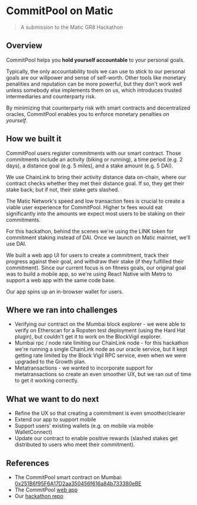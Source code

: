 # CommitPool on Matic

> A submission to the Matic GR8 Hackathon

## Overview

CommitPool helps you **hold yourself accountable** to your personal goals.

Typically, the only accountability tools we can use to stick to our personal goals are our willpower and sense of self-worth. Other tools like monetary penalities and reputation can be more powerful, but they don't work well unless somebody else implements them on us, which introduces trusted intermediaries and counterparty risk.

By minimizing that counterparty risk with smart contracts and decentralized oracles, CommitPool enables you to enforce monetary penalties _on yourself_.

## How we built it

CommitPool users register commitments with our smart contract. Those commitments include an activity (biking or running), a time period (e.g. 2 days), a distance goal (e.g. 5 miles), and a stake amount (e.g. 5 DAI).

We use ChainLink to bring their activity distance data on-chain, where our contract checks whether they met their distance goal. If so, they get their stake back; but if not, their stake gets slashed.

The Matic Network's speed and low transaction fees is crucial to create a viable user experience for CommitPool. Higher tx fees would eat significantly into the amounts we expect most users to be staking on their commitments.

For this hackathon, behind the scenes we're using the LINK token for commitment staking instead of DAI. Once we launch on Matic mainnet, we'll use DAI.

We built a web app UI for users to create a commitment, track their progress against their goal, and withdraw their stake (if they fulfilled their commitment). Since our current focus is on fitness goals, our original goal was to build a mobile app, so we're using React Native with Metro to support a web app with the same code base.

Our app spins up an in-browser wallet for users.

## Where we ran into challenges

-   Verifying our contract on the Mumbai block explorer - we were able to verify on Etherscan for a Ropsten test deployment (using the Hard Hat plugin), but couldn't get it to work on the BlockVigil explorer.
-   Mumbai rpc / node rate limiting our ChainLink node - for this hackathon we're running a single ChainLink node as our oracle service, but it kept getting rate limited by the Block Vigil RPC service, even when we were upgraded to the Growth plan.
-   Metatransactions - we wanted to incorporate support for metatransactions so create an even smoother UX, but we ran out of time to get it working correctly.

## What we want to do next

-   Refine the UX so that creating a commitment is even smoother/clearer
-   Extend our app to support mobile
-   Support users' existing wallets (e.g. on mobile via mobile WalletConnect)
-   Update our contract to enable positive rewards (slashed stakes get distributed to users who meet their commitment).

## References

-   The CommitPool smart contract on Mumbai: [0x251B6f95F6A17D2aa350456f616a84b733380eBE](https://explorer-mumbai.maticvigil.com/address/0x251B6f95F6A17D2aa350456f616a84b733380eBE/transactions)
-   The CommitPool [web app](https://festive-shannon-3a302b.netlify.app/)
-   Our [hackathon repo](https://github.com/CommitPool/CommitPoolMatic)
